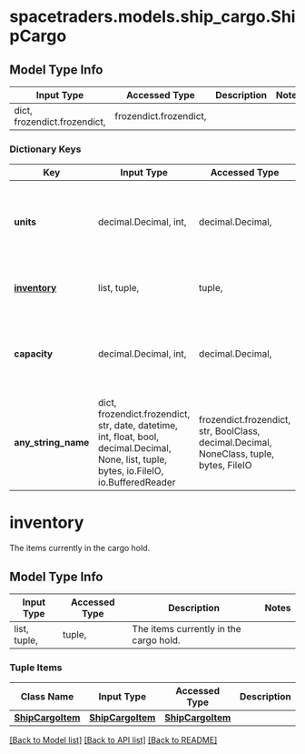 # spacetraders.models.ship_cargo.ShipCargo

## Model Type Info
Input Type | Accessed Type | Description | Notes
------------ | ------------- | ------------- | -------------
dict, frozendict.frozendict,  | frozendict.frozendict,  |  | 

### Dictionary Keys
Key | Input Type | Accessed Type | Description | Notes
------------ | ------------- | ------------- | ------------- | -------------
**units** | decimal.Decimal, int,  | decimal.Decimal,  | The number of items currently stored in the cargo hold. | 
**[inventory](#inventory)** | list, tuple,  | tuple,  | The items currently in the cargo hold. | 
**capacity** | decimal.Decimal, int,  | decimal.Decimal,  | The max number of items that can be stored in the cargo hold. | 
**any_string_name** | dict, frozendict.frozendict, str, date, datetime, int, float, bool, decimal.Decimal, None, list, tuple, bytes, io.FileIO, io.BufferedReader | frozendict.frozendict, str, BoolClass, decimal.Decimal, NoneClass, tuple, bytes, FileIO | any string name can be used but the value must be the correct type | [optional]

# inventory

The items currently in the cargo hold.

## Model Type Info
Input Type | Accessed Type | Description | Notes
------------ | ------------- | ------------- | -------------
list, tuple,  | tuple,  | The items currently in the cargo hold. | 

### Tuple Items
Class Name | Input Type | Accessed Type | Description | Notes
------------- | ------------- | ------------- | ------------- | -------------
[**ShipCargoItem**](ShipCargoItem.md) | [**ShipCargoItem**](ShipCargoItem.md) | [**ShipCargoItem**](ShipCargoItem.md) |  | 

[[Back to Model list]](../../README.md#documentation-for-models) [[Back to API list]](../../README.md#documentation-for-api-endpoints) [[Back to README]](../../README.md)

